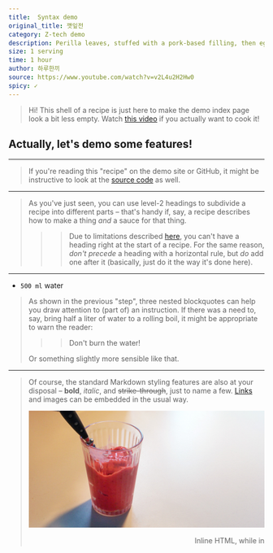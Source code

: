```yaml
---
title:  Syntax demo
original_title: 깻잎전
category: Z-tech demo
description: Perilla leaves, stuffed with a pork-based filling, then eggwashed and fried.
size: 1 serving
time: 1 hour
author: 하루한끼
source: https://www.youtube.com/watch?v=v2L4u2H2Hw0
spicy: ✓
---
```


> Hi! This shell of a recipe is just here to make the demo index page look a bit less empty. Watch [this video](https://www.youtube.com/watch?v=v2L4u2H2Hw0) if you actually want to cook it!


## Actually, let's demo some features!

---

> If you're reading this "recipe" on the demo site or GitHub, it might be instructive to look at the [source code](https://raw.githubusercontent.com/doersino/nyum/main/_recipes/kkaennipjeon.md) as well.

---

> As you've just seen, you can use level-2 headings to subdivide a recipe into different parts – that's handy if, say, a recipe describes how to make a thing *and* a sauce for that thing.
>
>>> Due to limitations described [here](https://github.com/doersino/nyum/issues/1#issuecomment-806698849), you can't have a heading right at the start of a recipe. For the same reason, *don't precede* a heading with a horizontal rule, but *do* add one after it (basically, just do it the way it's done here).

---

* `500 ml` water

> As shown in the previous "step", three nested blockquotes can help you draw attention to (part of) an instruction. If there was a need to, say, bring half a liter of water to a rolling boil, it might be appropriate to warn the reader:
>
>>> Don't burn the water!
>
> Or something slightly more sensible like that.

---

> Of course, the standard Markdown styling features are also at your disposal – **bold**, *italic*, and ~~strike-through~~, just to name a few. [Links](strawberrysmoothie.html) and images can be embedded in the usual way.
>
> ![](strawberrysmoothie.jpg)
>
> <marquee>Inline HTML, while inelegant (*especially* this tag), works too!</marquee>
